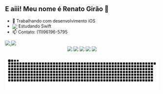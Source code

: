## E aiii! Meu nome é Renato Girão 🤙 


- 🔭 Trabalhando com desenvolvimento iOS
- <img align="center" img height="22em" src="https://cdn.jsdelivr.net/gh/devicons/devicon/icons/swift/swift-original.svg" /> Estudando Swift
- 📫  Contato: (11)96196-5795 


<div>
  <a href="https://github.com/rafaballerini">
  <img height="160em" src="https://github-readme-stats.vercel.app/api?username=renatogirao&show_icons=true&theme=midnight-purple&include_all_commits=true&count_private=true"/>
  <img height="160em" src="https://github-readme-stats.vercel.app/api/top-langs/?username=renatogirao&layout=compact&langs_count=7&theme=midnight-purple"/>
</div>

  <div align="center"> 
  <a href="https://instagram.com/renato_sg" target="_blank"><img src="https://img.shields.io/badge/-Instagram-%23E4405F?style=for-the-badge&logo=instagram&logoColor=white" target="_blank"></a>
  <a href = "mailto:renato.sgirao@gmail.com"><img src="https://img.shields.io/badge/-Gmail-%23333?style=for-the-badge&logo=gmail&logoColor=white" target="_blank"></a>
  <a href="https://www.linkedin.com/in/renato-girao/" target="_blank"><img src="https://img.shields.io/badge/-LinkedIn-%230077B5?style=for-the-badge&logo=linkedin&logoColor=white" target="_blank"></a> 
  <a href="https://telegram.me/renatogirao" target="_blank"><img src="https://img.shields.io/badge/Telegram-2CA5E0?style=for-the-badge&logo=telegram&logoColor=white" target="_blank"></a>
      <a href="https://api.whatsapp.com/send?phone=+55(11)961965795&text=Opaa,%20vim%20do%20github!" target="_blank"><img src="https://img.shields.io/badge/WhatsApp-25D366?style=for-the-badge&logo=whatsapp&logoColor=white" target="_blank"></a>
    
 
  ![Snake animation](https://github.com/renatogirao/renatogirao/blob/output/github-contribution-grid-snake.svg)
 
</div>
